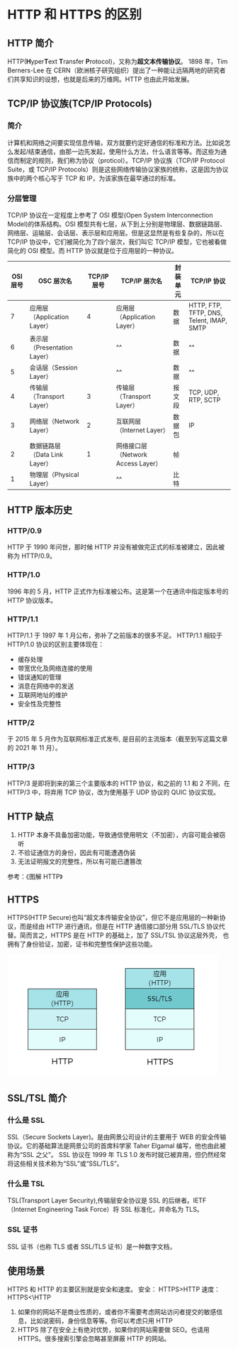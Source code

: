 # HTTP 和 HTTPS 的区别

## HTTP 简介

HTTP(**H**yper**T**ext **T**ransfer **P**rotocol)，又称为**超文本传输协议**。
1898 年，Tim Berners-Lee 在 CERN（欧洲核子研究组织）提出了一种能让远隔两地的研究者们共享知识的设想，也就是后来的万维网。HTTP 也由此开始发展。

## TCP/IP 协议族(TCP/IP Protocols)

### 简介

计算机和网络之间要实现信息传输，双方就要约定好通信的标准和方法。比如说怎么发起/结束通信，由那一边先发起，使用什么方法，什么语言等等。而这些为通信而制定的规则，我们称为协议（proticol）。TCP/IP 协议族（TCP/IP Protocol Suite，或 TCP/IP Protocols）则是这些网络传输协议家族的统称，这是因为协议族中的两个核心写于 TCP 和 IP，为该家族在最早通过的标准。

### 分层管理

TCP/IP 协议在一定程度上参考了 OSI 模型(Open System Interconnection Model)的体系结构。OSI 模型共有七层，从下到上分别是物理层、数据链路层、网络层、运输层、会话层、表示层和应用层。但是这显然是有些复杂的，所以在 TCP/IP 协议中，它们被简化为了四个层次，我们叫它 TCP/IP 模型，它也被看做简化的 OSI 模型。而 HTTP 协议就是位于应用层的一种协议。

| OSI 层号 | OSC 层次名                     | TCP/IP 层号 | TCP/IP 层次名                      | 封装单元 | TCP/IP 协议                              |
| -------- | ------------------------------ | ----------- | ---------------------------------- | -------- | ---------------------------------------- |
| 7        | 应用层（Application Layer）    | 4           | 应用层（Application Layer）        | 数据     | HTTP, FTP, TFTP, DNS, Telent, IMAP, SMTP |
| 6        | 表示层（Presentation Layer）   |             | ^^                                 | 数据     | ^^                                       |
| 5        | 会话层（Session Layer）        |             | ^^                                 | 数据     | ^^                                       |
| 4        | 传输层（Transport Layer）      | 3           | 传输层（Transport Layer）          | 报文段   | TCP, UDP, RTP, SCTP                      |
| 3        | 网络层（Network Layer）        | 2           | 互联网层（Internet Layer）         | 数据包   | IP                                       |
| 2        | 数据链路层 （Data Link Layer） | 1           | 网络接口层（Network Access Layer） | 帧       |                                          |
| 1        | 物理层（Physical Layer）       |             | ^^                                 | 比特     |                                          |

## HTTP 版本历史

### HTTP/0.9

HTTP 于 1990 年问世，那时候 HTTP 并没有被做完正式的标准被建立，因此被称为 HTTP/0.9。

### HTTP/1.0

1996 年的 5 月，HTTP 正式作为标准被公布。这是第一个在通讯中指定版本号的 HTTP 协议版本。

### HTTP/1.1

HTTP/1.1 于 1997 年 1 月公布，弥补了之前版本的很多不足。
HTTP/1.1 相较于 HTTP/1.0 协议的区别主要体现在：

- 缓存处理
- 带宽优化及网络连接的使用
- 错误通知的管理
- 消息在网络中的发送
- 互联网地址的维护
- 安全性及完整性

### HTTP/2

于 2015 年 5 月作为互联网标准正式发布, 是目前的主流版本（截至到写这篇文章的 2021 年 11 月）。

### HTTP/3

HTTP/3 是即将到来的第三个主要版本的 HTTP 协议，和之前的 1.1 和 2 不同，在 HTTP/3 中，将弃用 TCP 协议，改为使用基于 UDP 协议的 QUIC 协议实现。

## HTTP 缺点

1. HTTP 本身不具备加密功能，导致通信使用明文（不加密），内容可能会被窃听
2. 不验证通信方的身份，因此有可能遭遇伪装
3. 无法证明报文的完整性，所以有可能已遭篡改

参考：《图解 HTTP》

## HTTPS

HTTPS(HTTP Secure)也叫“超文本传输安全协议”，但它不是应用层的一种新协议，而是经由 HTTP 进行通讯，但是在 HTTP 通信接口部分用 SSL/TLS 协议代替。简而言之，HTTPS 是在 HTTP 的基础上，加了 SSL/TSL 协议这层外壳， 也拥有了身份验证，加密，证书和完整性保护这些功能。

![HTTP-HTTPS](../images/http-https.png)

## SSL/TSL 简介

### 什么是 SSL

SSL（Secure Sockets Layer)。是由网景公司设计的主要用于 WEB 的安全传输协议。它的基础算法是网景公司的首席科学家 Taher Elgamal 编写，他也由此被称为“SSL 之父”。
SSL 协议在 1999 年 TLS 1.0 发布时就已被弃用，但仍然经常将这些相关技术称为“SSL”或“SSL/TLS”。

### 什么是 TSL

TSL(Transport Layer Security),传输层安全协议是 SSL 的后继者。IETF（Internet Engineering Task Force）将 SSL 标准化，并命名为 TLS。

### SSL 证书

SSL 证书（也称 TLS 或者 SSL/TLS 证书）是一种数字文档，

## 使用场景

HTTPS 和 HTTP 的主要区别就是安全和速度。
安全： HTTPS>HTTP
速度： HTTPS<\HTTP

1. 如果你的网站不是商业性质的，或者你不需要考虑网站访问者提交的敏感信息，比如说密码，身份信息等等。你可以考虑只用 HTTP
2. HTTPS 除了在安全上有绝对优势，如果你的网站需要做 SEO。也请用 HTTPS。很多搜索引擎会忽略甚至屏蔽 HTTP 的网站。
